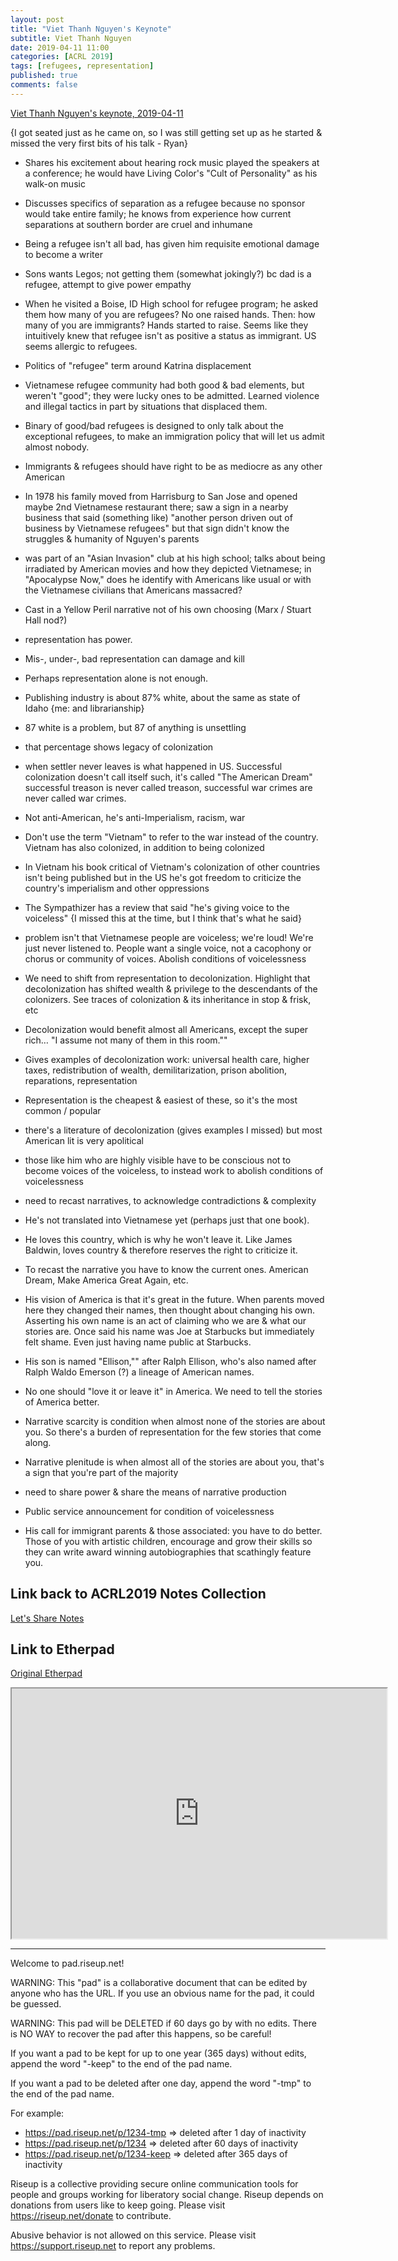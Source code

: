 ```yaml
---
layout: post
title: "Viet Thanh Nguyen's Keynote"
subtitle: Viet Thanh Nguyen
date: 2019-04-11 11:00
categories: [ACRL 2019]
tags: [refugees, representation]
published: true
comments: false
---
```


[Viet Thanh Nguyen's keynote, 2019-04-11](https://conference.acrl.org/programs/keynotes/)  

{I got seated just as he came on, so I was still getting set up as he started & missed the very first bits of his talk - Ryan}  

- Shares his excitement about hearing rock music played the speakers at a conference; he would have Living Color's "Cult of Personality" as his walk-on music  

- Discusses specifics of separation as a refugee because no sponsor would take entire family; he knows from experience how current separations at southern border are cruel and inhumane  
- Being a refugee isn't all bad, has given him requisite emotional damage to become a writer  
- Sons wants Legos; not getting them (somewhat jokingly?) bc dad is a refugee, attempt to give power empathy  

- When he visited a Boise, ID High school for refugee program; he asked them how many of you are refugees? No one raised hands. Then: how many of you are immigrants? Hands started to raise. Seems like they intuitively knew that refugee isn't as positive a status as immigrant. US seems allergic to refugees.  
- Politics of "refugee" term around Katrina displacement  
- Vietnamese refugee community had both good & bad elements, but weren't "good"; they were lucky ones to be admitted. Learned violence and illegal tactics in part by situations that displaced them.  

- Binary of good/bad refugees is designed to only talk about the exceptional refugees, to make an immigration policy that will let us admit almost nobody.  
- Immigrants & refugees should have right to be as mediocre as any other American  

- In 1978 his family moved from Harrisburg to San Jose and opened maybe 2nd Vietnamese restaurant there; saw a sign in a nearby business that said (something like) "another person driven out of business by Vietnamese refugees" but that sign didn't know the struggles & humanity of Nguyen's parents  
- was part of an "Asian Invasion" club at his high school; talks about being irradiated by American movies and how they depicted Vietnamese; in "Apocalypse Now," does he identify with Americans like usual or with the Vietnamese civilians that Americans massacred?  
- Cast in a Yellow Peril narrative not of his own choosing (Marx / Stuart Hall nod?)  

- representation has power.  
- Mis-, under-, bad representation can damage and kill  
- Perhaps representation alone is not enough.  
- Publishing industry is about 87% white, about the same as state of Idaho {me: and librarianship}  
- 87 white is a problem, but 87 of anything is unsettling  
- that percentage shows legacy of colonization  

- when settler never leaves is what happened in US. Successful colonization doesn't call itself such, it's called "The American Dream" successful treason is never called treason, successful war crimes are never called war crimes.  
- Not anti-American, he's anti-Imperialism, racism, war  

- Don't use the term "Vietnam" to refer to the war instead of the country. Vietnam has also colonized, in addition to being colonized  

- In Vietnam his book critical of Vietnam's colonization of other countries isn't being published but in the US he's got freedom to criticize the country's imperialism and other oppressions   
- The Sympathizer has a review that said "he's giving voice to the voiceless" {I missed this at the time, but I think that's what he said}  
- problem isn't that Vietnamese people are voiceless; we're loud! We're just never listened to. People want a single voice, not a cacophony or chorus or community of voices. Abolish conditions of voicelessness  
- We need to shift from representation to decolonization. Highlight that decolonization has shifted wealth & privilege to the descendants of the colonizers. See traces of colonization & its inheritance in stop & frisk, etc  

- Decolonization would benefit almost all Americans, except the super rich… "I assume not many of them in this room.""  
- Gives examples of decolonization work: universal health care, higher taxes, redistribution of wealth, demilitarization, prison abolition, reparations, representation  
- Representation is the cheapest & easiest of these, so it's the most common / popular  

- there's a literature of decolonization (gives examples I missed) but most American lit is very apolitical  
- those like him who are highly visible have to be conscious not to become voices of the voiceless, to instead work to abolish conditions of voicelessness  

- need to recast narratives, to acknowledge contradictions & complexity  
- He's not translated into Vietnamese yet (perhaps just that one book).  

- He loves this country, which is why he won't leave it. Like James Baldwin, loves country & therefore reserves the right to criticize it.  
- To recast the narrative you have to know the current ones. American Dream, Make America Great Again, etc.  
- His vision of America is that it's great in the future. When parents moved here they changed their names, then thought about changing his own. Asserting his own name is an act of claiming who we are & what our stories are. Once said his name was Joe at Starbucks but immediately felt shame. Even just having name public at Starbucks.  

- His son is named "Ellison,"" after Ralph Ellison, who's also named after Ralph Waldo Emerson (?) a lineage of American names.  

- No one should "love it or leave it" in America. We need to tell the stories of America better.  

- Narrative scarcity is condition when almost none of the stories are about you. So there's a burden of representation for the few stories that come along.  
- Narrative plenitude is when almost all of the stories are about you, that's a sign that you're part of the majority  
- need to share power & share the means of narrative production  
- Public service announcement for condition of voicelessness  
- His call for immigrant parents & those associated: you have to do better. Those of you with artistic children, encourage and grow their skills so they can write award winning autobiographies that scathingly feature you.  

## Link back to ACRL2019 Notes Collection  

[Let's Share Notes](https://pad.riseup.net/p/r.bb5d3097201e1777b489e976bb4fe952)

## Link to Etherpad  

[Original Etherpad](https://pad.riseup.net/p/r.8ad28c0db62a9888f4a55cd7f2d61d7a)  

<iframe name="embed_readonly" src="https://pad.riseup.net/p/r.8ad28c0db62a9888f4a55cd7f2d61d7a?showControls=true&showChat=true&showLineNumbers=true&useMonospaceFont=false" width="600" height="400"></iframe>

--- 
Welcome to pad.riseup.net!

WARNING: This "pad" is a collaborative document that can be edited by anyone who has the URL. If you use an obvious name for the pad, it could be guessed.

WARNING: This pad will be DELETED if 60 days go by with no edits. There is NO WAY to recover the pad after this happens, so be careful!

If you want a pad to be kept for up to one year (365 days) without edits, append the word "-keep" to the end of the pad name.

If you want a pad to be deleted after one day, append the word "-tmp" to the end of the pad name.

For example:
* https://pad.riseup.net/p/1234-tmp => deleted after 1 day of inactivity
* https://pad.riseup.net/p/1234 => deleted after 60 days of inactivity
* https://pad.riseup.net/p/1234-keep => deleted after 365 days of inactivity

Riseup is a collective providing secure online communication tools for people and groups working for liberatory social change. Riseup depends on donations from users like to keep going. Please visit https://riseup.net/donate to contribute.

Abusive behavior is not allowed on this service. Please visit https://support.riseup.net to report any problems.
